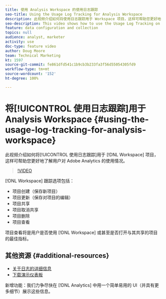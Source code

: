 ```yaml
---
title: 使用 Analysis Workspace 的使用日志跟踪
seo-title: Using the Usage Log Tracking for Analysis Workspace
description: 此视频介绍如何将使用日志跟踪用于 Workspace 项目，这样可帮助您更好地了解用户对 Adobe Analytics 的使用情况。
seo-description: This video shows how to use the Usage Log Tracking on Workspace projects, which can help you better understand your users’ usage of Adobe Analytics.
feature: data configuration and collection
topics: null
audience: analyst, marketer
activity: use
doc-type: feature video
author: Doug Moore
team: Technical Marketing
kt: 1597
source-git-commit: fe861dfd541c1b9cb3b233fa3f56d55054305fd9
workflow-type: tm+mt
source-wordcount: '152'
ht-degree: 100%

---
```



# 将[!UICONTROL 使用日志跟踪]用于 Analysis Workspace {#using-the-usage-log-tracking-for-analysis-workspace}

此视频介绍如何将[!UICONTROL 使用日志跟踪]用于 [!DNL Workspace] 项目，这样可帮助您更好地了解用户对 Adobe Analytics 的使用情况。

>[!VIDEO](https://video.tv.adobe.com/v/22922/?quality=12)

[!DNL Workspace] 跟踪选项包括：

* 项目创建（保存新项目）
* 项目更新（保存对项目的编辑）
* 项目共享
* 项目取消共享
* 项目删除
* 项目查看

项目查看将是用户是否使用 [!DNL Workspace] 或甚至是否打开与其共享的项目的最佳指标。

## 其他资源 {#additional-resources}

* [关于日志的详细信息](https://experienceleague.adobe.com/docs/analytics/admin/admin-tools/logs.html?lang=en)
* [下载演示仪表板](https://adobe.ly/2ygP5ws)

新增功能：我们力争尽快在 [!DNL Analytics] 中用一个简单易用的 UI（并具有更多细节）展示这些信息。
